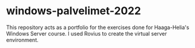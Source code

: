# windows-palvelimet-2022
This repository acts as a portfolio for the exercises done for Haaga-Helia's Windows Server course. I used Rovius to create the virtual server environment.
